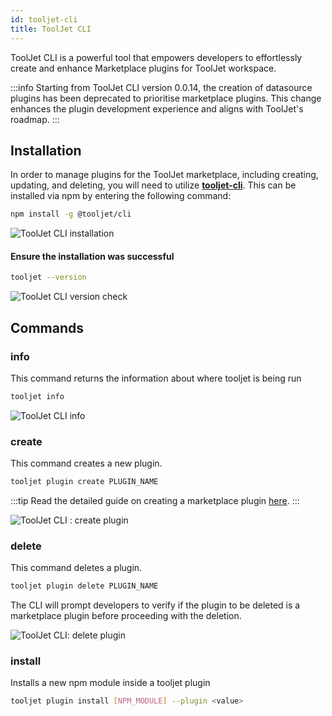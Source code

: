 ```yaml
---
id: tooljet-cli
title: ToolJet CLI
---
```


ToolJet CLI is a powerful tool that empowers developers to effortlessly create and enhance Marketplace plugins for ToolJet workspace.

:::info
Starting from ToolJet CLI version 0.0.14, the creation of datasource plugins has been deprecated to prioritise marketplace plugins. This change enhances the plugin development experience and aligns with ToolJet's roadmap.
:::

## Installation

In order to manage plugins for the ToolJet marketplace, including creating, updating, and deleting, you will need to utilize **[tooljet-cli](https://www.npmjs.com/package/@tooljet/cli)**. This can be installed via npm by entering the following command:

```bash
npm install -g @tooljet/cli
```

<div style={{textAlign: 'center'}}>

<img className="screenshot-full" src="/img/tooljet-cli/install.png" alt="ToolJet CLI installation" />

</div>

#### Ensure the installation was successful

```bash
tooljet --version
```

<div style={{textAlign: 'center'}}>

<img className="screenshot-full" src="/img/tooljet-cli/version.png" alt="ToolJet CLI version check" />

</div>

## Commands

### info

This command returns the information about where tooljet is being run

```bash
tooljet info
```

<div style={{textAlign: 'center'}}>

<img className="screenshot-full" src="/img/tooljet-cli/info.png" alt="ToolJet CLI info" />

</div>

### create

This command creates a new plugin.

```bash
tooljet plugin create PLUGIN_NAME
```
:::tip
Read the detailed guide on creating a marketplace plugin [here](/docs/contributing-guide/marketplace/creating-a-plugin).
:::

<div style={{textAlign: 'center'}}>

<img className="screenshot-full" src="/img/tooljet-cli/create.gif" alt="ToolJet CLI : create plugin" />

</div>

### delete

This command deletes a plugin.

```bash
tooljet plugin delete PLUGIN_NAME
```

The CLI will prompt developers to verify if the plugin to be deleted is a marketplace plugin before proceeding with the deletion.

<div style={{textAlign: 'center'}}>

<img className="screenshot-full" src="/img/tooljet-cli/delete.gif" alt="ToolJet CLI: delete plugin" />

</div>

### install

Installs a new npm module inside a tooljet plugin

```bash
tooljet plugin install [NPM_MODULE] --plugin <value>
```